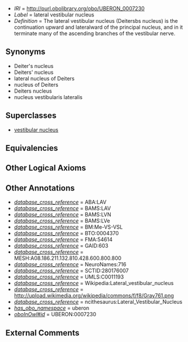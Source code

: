  * *IRI* = http://purl.obolibrary.org/obo/UBERON_0007230
 * *Label* = lateral vestibular nucleus
 * *Definition* = The lateral vestibular nucleus (Deitersbs nucleus) is the continuation upward and lateralward of the principal nucleus, and in it terminate many of the ascending branches of the vestibular nerve.

## Synonyms

 * Deiter's nucleus
 * Deiters' nucleus
 * lateral nucleus of Deiters
 * nucleus of Deiters
 * Deiters nucleus
 * nucleus vestibularis lateralis

## Superclasses

 * [vestibular nucleus](../../UBERON/28/UBERON_0007228.md)

## Equivalencies


## Other Logical Axioms


## Other Annotations

 * *[database_cross_reference](../../ef/oboInOwl#hasDbXref.md)* = ABA:LAV
 * *[database_cross_reference](../../ef/oboInOwl#hasDbXref.md)* = BAMS:LAV
 * *[database_cross_reference](../../ef/oboInOwl#hasDbXref.md)* = BAMS:LVN
 * *[database_cross_reference](../../ef/oboInOwl#hasDbXref.md)* = BAMS:LVe
 * *[database_cross_reference](../../ef/oboInOwl#hasDbXref.md)* = BM:Me-VS-VSL
 * *[database_cross_reference](../../ef/oboInOwl#hasDbXref.md)* = BTO:0004370
 * *[database_cross_reference](../../ef/oboInOwl#hasDbXref.md)* = FMA:54614
 * *[database_cross_reference](../../ef/oboInOwl#hasDbXref.md)* = GAID:603
 * *[database_cross_reference](../../ef/oboInOwl#hasDbXref.md)* = MESH:A08.186.211.132.810.428.600.800.800
 * *[database_cross_reference](../../ef/oboInOwl#hasDbXref.md)* = NeuroNames:716
 * *[database_cross_reference](../../ef/oboInOwl#hasDbXref.md)* = SCTID:280176007
 * *[database_cross_reference](../../ef/oboInOwl#hasDbXref.md)* = UMLS:C0011193
 * *[database_cross_reference](../../ef/oboInOwl#hasDbXref.md)* = Wikipedia:Lateral_vestibular_nucleus
 * *[database_cross_reference](../../ef/oboInOwl#hasDbXref.md)* = http://upload.wikimedia.org/wikipedia/commons/f/f8/Gray761.png
 * *[database_cross_reference](../../ef/oboInOwl#hasDbXref.md)* = ncithesaurus:Lateral_Vestibular_Nucleus
 * *[has_obo_namespace](../../ce/oboInOwl#hasOBONamespace.md)* = uberon
 * *[oboInOwl#id](../../id/oboInOwl#id.md)* = UBERON:0007230

## External Comments


